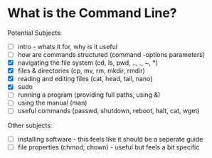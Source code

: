 # What is the Command Line?

Potential Subjects:
- [ ] intro - whats it for, why is it useful
- [ ] how are commands structured (command -options parameters)
- [x] navigating the file system (cd, ls, pwd, .., ., ~, *)
- [x] files & directories (cp, mv, rm, mkdir, rmdir)
- [x] reading and editing files (cat, head, tail, nano)
- [x] sudo
- [ ] running a program (providing full paths, using &)
- [ ] using the manual (man)
- [ ] useful commands (passwd, shutdown, reboot, halt, cat, wget)

Other subjects:
- [ ] installing software - this feels like it should be a seperate guide
- [ ] file properties (chmod, chown) - useful but feels a bit specific 
